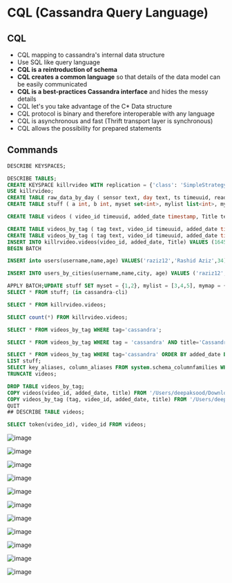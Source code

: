 # CQL (Cassandra Query Language)

## CQL

- CQL mapping to cassandra's internal data structure
- Use SQL like query language
- **CQL is a reintroduction of schema**
- **CQL creates a common language** so that details of the data model can be easily communicated
- **CQL is a best-practices Cassandra interface** and hides the messy details
- CQL let's you take advantage of the C* Data structure
- CQL protocol is binary and therefore interoperable with any language
- CQL is asynchronous and fast (Thrift transport layer is synchronous)
- CQL allows the possibility for prepared statements

## Commands

```sql
DESCRIBE KEYSPACES;

DESCRIBE TABLES;
CREATE KEYSPACE killrvideo WITH replication = {'class': 'SimpleStrategy', 'replication_factor': 1};
USE killrvideo;
CREATE TABLE raw_data_by_day ( sensor text, day text, ts timeuuid, reading int, primary key((sensor, day), ts) ) WITH CLUSTERING ORDER BY (ts DESC) AND COMPACTION = {'class': 'TimeWindowCompactionStrategy', 'compaction_window_unit': 'DAYS', 'compaction_window_size': 1};
CREATE TABLE stuff ( a int, b int, myset set<int>, mylist list<int>, mymap map<int, int>, PRIMARY KEY (a,b));

CREATE TABLE videos ( video_id timeuuid, added_date timestamp, Title text, PRIMARY KEY (video_id));

CREATE TABLE videos_by_tag ( tag text, video_id timeuuid, added_date timestamp, Title text, PRIMARY KEY (tag, video_id));
CREATE TABLE videos_by_tag ( tag text, video_id timeuuid, added_date timestamp, Title text, PRIMARY KEY (tag, added_date, video_id)) WITH CLUSTERING ORDER BY(added_date ASC, video_id ASC);
INSERT INTO killrvideo.videos(video_id, added_date, Title) VALUES (1645ea59-14bd-11e5-a993-8138354b7e31, '2014-01-29', 'Cassandra History');
BEGIN BATCH

INSERT into users(username,name,age) VALUES('raziz12','Rashid Aziz',34);

INSERT INTO users_by_cities(username,name,city, age) VALUES ('raziz12','Rashid Aziz','Karachi',30);

APPLY BATCH;UPDATE stuff SET myset = {1,2}, mylist = [3,4,5], mymap = {6:7, 8:9} WHERE a = 0 AND b = 1;
SELECT * FROM stuff; (in cassandra-cli)

SELECT * FROM killrvideo.videos;

SELECT count(*) FROM killrvideo.videos;

SELECT * FROM videos_by_tag WHERE tag='cassandra';

SELECT * FROM videos_by_tag WHERE tag = 'cassandra' AND title='Cassandra Intro';

SELECT * FROM videos_by_tag WHERE tag='cassandra' ORDER BY added_date DESC;
LIST stuff;
SELECT key_aliases, column_aliases FROM system.schema_columnfamilies WHERE keyspace_name = 'test' AND columnfamily_name = 'stuff'; (in cqlsh)
TRUNCATE videos;

DROP TABLE videos_by_tag;
COPY videos(video_id, added_date, title) FROM '/Users/deepaksood/Downloads/ds201-6.0-labwork/labwork/data-files/videos.csv' WITH HEADER=TRUE;
COPY videos_by_tag (tag, video_id, added_date, title) FROM '/Users/deepaksood/Downloads/ds201-6.0-labwork/labwork/data-files/videos-by-tag.csv' WITH HEADER=TRUE;
QUIT
## DESCRIBE TABLE videos;

SELECT token(video_id), video_id FROM videos;
```

![image](../../../media/Cassandra_CQL-(Cassandra-Query-Language)-image1.jpg)

![image](../../../media/Cassandra_CQL-(Cassandra-Query-Language)-image3.jpg)

![image](../../../media/Cassandra_CQL-(Cassandra-Query-Language)-image4.jpg)

![image](../../../media/Cassandra_CQL-(Cassandra-Query-Language)-image5.jpg)

![image](../../../media/Cassandra_CQL-(Cassandra-Query-Language)-image6.jpg)

![image](../../../media/Cassandra_CQL-(Cassandra-Query-Language)-image7.jpg)

![image](../../../media/Cassandra_CQL-(Cassandra-Query-Language)-image8.jpg)

![image](../../../media/Cassandra_CQL-(Cassandra-Query-Language)-image9.jpg)

![image](../../../media/Cassandra_CQL-(Cassandra-Query-Language)-image10.jpg)

![image](../../../media/Cassandra_CQL-(Cassandra-Query-Language)-image11.jpg)

![image](../../../media/Cassandra_CQL-(Cassandra-Query-Language)-image12.jpg)
